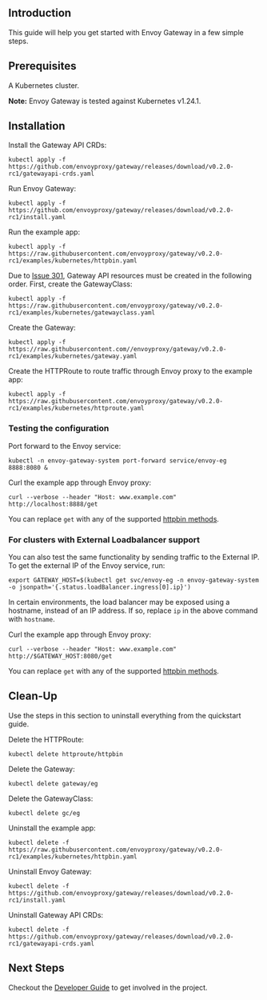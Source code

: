 ## Introduction
This guide will help you get started with Envoy Gateway in a few simple steps.

## Prerequisites
A Kubernetes cluster.

__Note:__ Envoy Gateway is tested against Kubernetes v1.24.1.

## Installation
Install the Gateway API CRDs:
```shell
kubectl apply -f https://github.com/envoyproxy/gateway/releases/download/v0.2.0-rc1/gatewayapi-crds.yaml
```

Run Envoy Gateway:
```shell
kubectl apply -f https://github.com/envoyproxy/gateway/releases/download/v0.2.0-rc1/install.yaml
```

Run the example app:
```shell
kubectl apply -f https://raw.githubusercontent.com/envoyproxy/gateway/v0.2.0-rc1/examples/kubernetes/httpbin.yaml
```

Due to [Issue 301][issue_301], Gateway API resources must be created in the following order. First, create the
GatewayClass:
```shell
kubectl apply -f https://raw.githubusercontent.com/envoyproxy/gateway/v0.2.0-rc1/examples/kubernetes/gatewayclass.yaml
```

Create the Gateway:
```shell
kubectl apply -f https://raw.githubusercontent.com//envoyproxy/gateway/v0.2.0-rc1/examples/kubernetes/gateway.yaml
```

Create the HTTPRoute to route traffic through Envoy proxy to the example app:
```shell
kubectl apply -f https://raw.githubusercontent.com/envoyproxy/gateway/v0.2.0-rc1/examples/kubernetes/httproute.yaml
```

### Testing the configuration
Port forward to the Envoy service:
```shell
kubectl -n envoy-gateway-system port-forward service/envoy-eg 8888:8080 &
```

Curl the example app through Envoy proxy:
```shell
curl --verbose --header "Host: www.example.com" http://localhost:8888/get
```
You can replace `get` with any of the supported [httpbin methods][httpbin_methods].

### For clusters with External Loadbalancer support
You can also test the same functionality by sending traffic to the External IP. To get the external IP of the
Envoy service, run:
```shell
export GATEWAY_HOST=$(kubectl get svc/envoy-eg -n envoy-gateway-system -o jsonpath='{.status.loadBalancer.ingress[0].ip}')
```

In certain environments, the load balancer may be exposed using a hostname, instead of an IP address. If so, replace
`ip` in the above command with `hostname`.

Curl the example app through Envoy proxy:
```shell
curl --verbose --header "Host: www.example.com" http://$GATEWAY_HOST:8080/get
```
You can replace `get` with any of the supported [httpbin methods][httpbin_methods].

## Clean-Up
Use the steps in this section to uninstall everything from the quickstart guide.

Delete the HTTPRoute:
```shell
kubectl delete httproute/httpbin
```

Delete the Gateway:
```shell
kubectl delete gateway/eg
```

Delete the GatewayClass:
```shell
kubectl delete gc/eg
```

Uninstall the example app:
```shell
kubectl delete -f https://raw.githubusercontent.com/envoyproxy/gateway/v0.2.0-rc1/examples/kubernetes/httpbin.yaml
```

Uninstall Envoy Gateway:
```shell
kubectl delete -f https://github.com/envoyproxy/gateway/releases/download/v0.2.0-rc1/install.yaml
```

Uninstall Gateway API CRDs:
```shell
kubectl delete -f https://github.com/envoyproxy/gateway/releases/download/v0.2.0-rc1/gatewayapi-crds.yaml
```

## Next Steps
Checkout the [Developer Guide](../../DEVELOPER.md) to get involved in the project.

[issue_301]: https://github.com/envoyproxy/gateway/issues/301
[kind]: https://kind.sigs.k8s.io/
[httpbin_methods]: https://httpbin.org/#/HTTP_Methods
